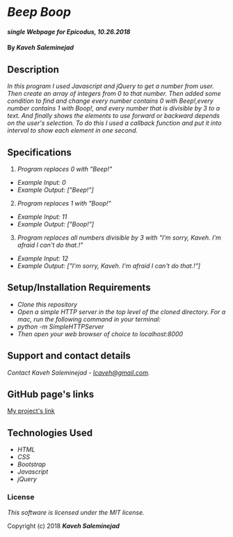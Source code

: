 # _Beep Boop_

#### _single Webpage for Epicodus, 10.26.2018_

#### By _**Kaveh Saleminejad**_

## Description

_In this program I used Javascript and jQuery to get a number from user. Then create an array of integers from 0 to that number. Then added some condition to find and change every number contains 0 with Beep!,every number contains 1 with Boop!, and every number that is divisible by 3 to a text. And finally shows the elements to use forward or backward depends on the user's selection. To do this I used a callback function and put it into interval to show each element in one second._

## Specifications

1. _Program replaces 0 with "Beep!"_
  * _Example Input: 0_
  * _Example Output: ["Beep!"]_
2. _Program replaces 1 with "Boop!"_
  * _Example Input: 11_
  * _Example Output: ["Boop!"]_
3. _Program replaces all numbers divisible by 3 with "I'm sorry, Kaveh. I'm afraid I can't do that.!"_
  * _Example Input: 12_
  * _Example Output: ["I'm sorry, Kaveh. I'm afraid I can't do that.!"]_   

## Setup/Installation Requirements

* _Clone this repository_
* _Open a simple HTTP server in the top level of the cloned directory. For a mac, run the following command in your terminal:_   
* _python -m SimpleHTTPServer_
* _Then open your web browser of choice to localhost:8000_

## Support and contact details

_Contact Kaveh Saleminejad - lcaveh@gmail.com._

## GitHub page's links

[My project's link](https://lcaveh.github.io/portfolio/)

## Technologies Used

* _HTML_
* _CSS_
* _Bootstrap_
* _Javascript_
* _jQuery_


### License

*This software is licensed under the MIT license.*

Copyright (c) 2018 **_Kaveh Saleminejad_**
